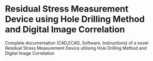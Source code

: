 # Residual Stress Measurement Device using Hole Drilling Method and Digital Image Correlation
 Complete documentation (CAD,ECAD, Software, Instructions) of a novel Residual Stress Measurement Device utilising Hole Drilling Method and Digital Image Correlation
